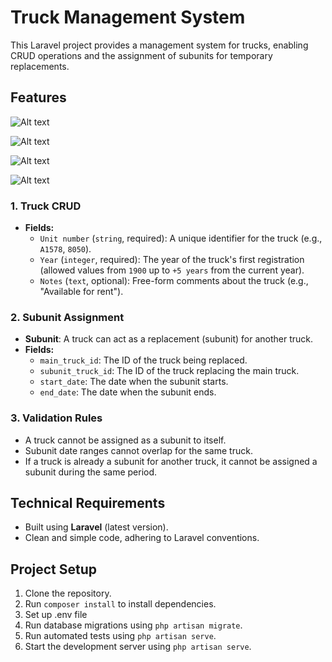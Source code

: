 # Truck Management System

This Laravel project provides a management system for trucks, enabling CRUD operations and the assignment of subunits for temporary replacements.

## Features
![Alt text](https://i.postimg.cc/bJ6RB3rv/image.png)

![Alt text](https://i.postimg.cc/5yhLhGVf/image.png)

![Alt text](https://i.postimg.cc/ZRgfw4wR/image.png)

![Alt text](https://i.postimg.cc/qRrcRWhq/image.png)

### 1. Truck CRUD
- **Fields:**
  - `Unit number` (`string`, required): A unique identifier for the truck (e.g., `A1578`, `8050`).
  - `Year` (`integer`, required): The year of the truck's first registration (allowed values from `1900` up to `+5 years` from the current year).
  - `Notes` (`text`, optional): Free-form comments about the truck (e.g., "Available for rent").

### 2. Subunit Assignment
- **Subunit**: A truck can act as a replacement (subunit) for another truck.
- **Fields:**
  - `main_truck_id`: The ID of the truck being replaced.
  - `subunit_truck_id`: The ID of the truck replacing the main truck.
  - `start_date`: The date when the subunit starts.
  - `end_date`: The date when the subunit ends.

### 3. Validation Rules
- A truck cannot be assigned as a subunit to itself.
- Subunit date ranges cannot overlap for the same truck.
- If a truck is already a subunit for another truck, it cannot be assigned a subunit during the same period.

## Technical Requirements
- Built using **Laravel** (latest version).
- Clean and simple code, adhering to Laravel conventions.

## Project Setup
1. Clone the repository.
2. Run `composer install` to install dependencies.
3. Set up .env file
4. Run database migrations using `php artisan migrate`.
5. Run automated tests using `php artisan serve`.
5. Start the development server using `php artisan serve`.

